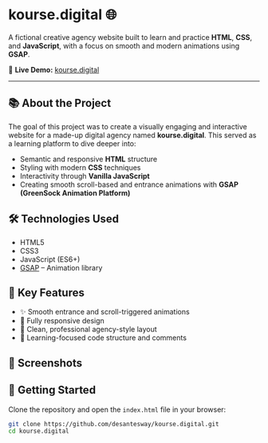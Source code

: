 # kourse.digital 🌐

A fictional creative agency website built to learn and practice **HTML**, **CSS**, and **JavaScript**, with a focus on smooth and modern animations using **GSAP**.

🔗 **Live Demo:** [kourse.digital](https://desantesway.github.io/kourse.digital/)

---

## 📚 About the Project

The goal of this project was to create a visually engaging and interactive website for a made-up digital agency named **kourse.digital**. This served as a learning platform to dive deeper into:

- Semantic and responsive **HTML** structure
- Styling with modern **CSS** techniques
- Interactivity through **Vanilla JavaScript**
- Creating smooth scroll-based and entrance animations with **GSAP (GreenSock Animation Platform)**

## 🛠️ Technologies Used

- HTML5
- CSS3
- JavaScript (ES6+)
- [GSAP](https://greensock.com/gsap/) – Animation library

## 🎯 Key Features

- ✨ Smooth entrance and scroll-triggered animations
- 📱 Fully responsive design
- 💼 Clean, professional agency-style layout
- 🧠 Learning-focused code structure and comments

## 📸 Screenshots



## 🚀 Getting Started

Clone the repository and open the `index.html` file in your browser:

```bash
git clone https://github.com/desantesway/kourse.digital.git
cd kourse.digital
